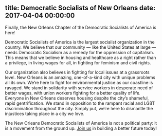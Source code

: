 title: Democratic Socialists of New Orleans
date: 2017-04-04 00:00:00
---
Finally, the New Orleans Chapter of the Democratic Socialists of America is here!

Democratic Socialists of America is the largest socialist organization in the country. We believe that our community — like the United States at large — needs Democratic Socialism as a remedy for the oppression of capitalism. This means that we believe in housing and healthcare as a right rather than a privilege, in living wages for all, in fighting for feminism and civil rights.

Our organization also believes in fighting for local issues at a grassroots level. New Orleans is an amazing, one-of-a-kind city with unique problems all its own. We’re here to fight for environmental justice as our coastline is ravaged. We stand in solidarity with service workers in desperate need of better wages, with union workers fighting for a better quality of life. Everyone in New Orleans deserves housing despite the city’s shameful, rapid gentrification. We stand in opposition to the rampant racial and LGBT discrimination throughout the city. Simply put, we’re here to dismantle the injustices taking place in a city we love.

The New Orleans Democratic Socialists of America is not a political party: it is a movement from the ground up. [Join us](https://goo.gl/forms/PGwzoWr7tdQqqR3w1) in building a better future today!

<!-- Test deploy -->